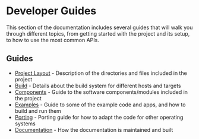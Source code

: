 Developer Guides
================

This section of the documentation includes several guides that will walk you
through different topics, from getting started with the project and its setup,
to how to use the most common APIs.

Guides
------

 * [Project Layout](project_layout.md) - Description of the directories and files included in the project
 * [Build](build.md) - Details about the build system for different hosts and targets
 * [Components](components.md) - Guide to the software components/modules included in the project
 * [Examples](examples.md) - Guide to some of the example code and apps, and how to build and run them
 * [Porting](porting.md) - Porting guide for how to adapt the code for other operating systems
 * [Documentation](documentation.md) - How the documentation is maintained and built